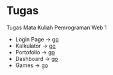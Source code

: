 # Tugas

Tugas Mata Kuliah Pemrograman Web 1

- Login Page -> [go](https://kyuzan0.github.io/Tugas/project/loginpage/login.html)
- Kalkulator -> [go](https://kyuzan0.github.io/Tugas/project/kalkulator/cal.html)
- Portofolio -> [go](https://kyuzan0.github.io/Tugas/#)
- Dashboard -> [go](https://kyuzan0.github.io/Tugas/project/dashboard/index.html)
- Games -> [go](https://kyuzan0.github.io/Tugas/project/dashboard/index.html)
